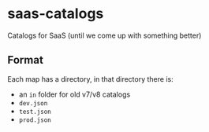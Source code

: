 # saas-catalogs

Catalogs for SaaS (until we come up with something better)

## Format

Each map has a directory, in that directory there is:

- an `in` folder for old v7/v8 catalogs
- `dev.json`
- `test.json`
- `prod.json`

